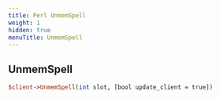 ```yaml
---
title: Perl UnmemSpell
weight: 1
hidden: true
menuTitle: UnmemSpell
---
```

## UnmemSpell
```perl
$client->UnmemSpell(int slot, [bool update_client = true])
```